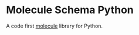# Molecule Schema Python

A code first [molecule](https://github.com/nervosnetwork/molecule) library for Python.
